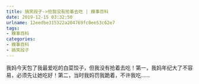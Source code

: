 ```yaml
---
title: 搞笑段子->但我没有抢着去吃 | 糗事百科
date: 2019-12-15 03:32:50
urlname: 12eedbe315322a204769fc0ee53c62e7
tags: 
- 糗事百科
categories:
- 糗事百科
- 搞笑段子
---
```

我妈今天包了我最爱吃的白菜饺子，但我没有抢着去吃！第一，我妈年纪大了不容易，必须先让她吃好！第二，当时我妈罚我跪着，不许我吃……


